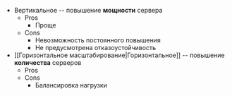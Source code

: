 
- Вертикальное -- повышение **мощности** сервера
	- Pros
		- Проще
	- Cons
		- Невозможность постоянного повышения
		- Не предусмотрена отказоустойчивость
- [[Горизонтальное масштабирование|Горизонтальное]] -- повышение **количества** серверов
	- Pros
	- Cons
		- Балансировка нагрузки
